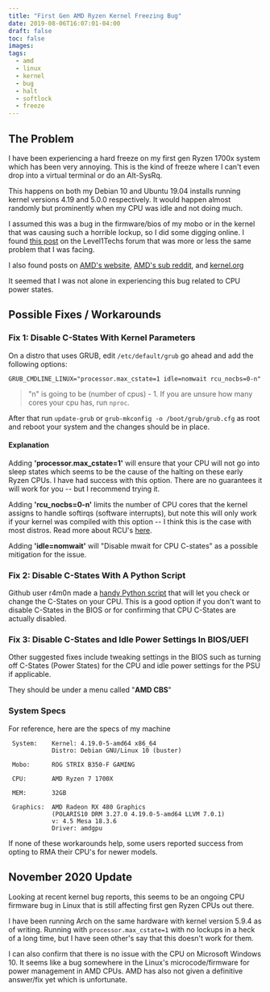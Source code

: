 ```yaml
---
title: "First Gen AMD Ryzen Kernel Freezing Bug"
date: 2019-08-06T16:07:01-04:00
draft: false
toc: false
images:
tags:
  - amd
  - linux
  - kernel
  - bug
  - halt
  - softlock
  - freeze
---
```


## The Problem

I have been experiencing a hard freeze on my first gen Ryzen 1700x system
which has been very annoying.
This is the kind of freeze where I can't even drop into a virtual terminal
or do an Alt-SysRq.

This happens on both my Debian 10 and Ubuntu 19.04 installs running kernel
versions 4.19 and 5.0.0 respectively.
It would happen almost randomly but prominently when my CPU was idle and not
doing much.

I assumed this was a bug in the firmware/bios of my mobo or in the kernel that
was causing such a horrible lockup, so I did some digging online.
I found [this post](https://forum.level1techs.com/t/random-freezes-on-ryzen-in-linux-even-if-linux-is-in-vm/138913/11)
on the Level1Techs forum that was more or less the same problem that I was facing.

I also found posts on [AMD's website](https://community.amd.com/thread/225795),
[AMD's sub reddit](https://www.reddit.com/r/Amd/comments/7skc45/when_is_amd_finally_going_to_fix_linux_crashing/),
and [kernel.org](https://bugzilla.kernel.org/show_bug.cgi?id=196683)

It seemed that I was not alone in experiencing this bug related to CPU power
states.

## Possible Fixes / Workarounds

### Fix 1: Disable C-States With Kernel Parameters

On a distro that uses GRUB, edit `/etc/default/grub` go ahead and add the
following options:

```shell
GRUB_CMDLINE_LINUX="processor.max_cstate=1 idle=nomwait rcu_nocbs=0-n"
```

> "n" is going to be (number of cpus) - 1.
> If you are unsure how many cores your cpu has, run `nproc`.

After that run `update-grub` or `grub-mkconfig -o /boot/grub/grub.cfg`
as root and reboot your system and the changes should be in place.

#### Explanation

Adding **'processor.max_cstate=1'**
will ensure that your CPU will not go into sleep states which seems to be the
cause of the halting on these early Ryzen CPUs.
I have had success with this option. There are no guarantees it will work
for you -- but I recommend trying it.

Adding **'rcu_nocbs=0-n'** limits the number of CPU cores that the kernel
assigns to handle softirqs (software interrupts),
but note this will only work if your kernel was compiled with this option --
I think this is the case with most distros.
Read more about RCU's [here](https://utcc.utoronto.ca/~cks/space/blog/linux/KernelRcuNocbsMeaning).

Adding **'idle=nomwait'** will "Disable mwait for CPU C-states" as a possible
mitigation for the issue.

### Fix 2: Disable C-States With A Python Script

Github user r4m0n made a [handy Python script](https://github.com/r4m0n/ZenStates-Linux)
that will let you check or change the C-States on your CPU.
This is a good option if you don't want to disable C-States in the BIOS or for
confirming that CPU C-States are actually disabled.

### Fix 3: Disable C-States and Idle Power Settings In BIOS/UEFI

Other suggested fixes include tweaking settings in the BIOS
such as turning off C-States (Power States) for the CPU
and idle power settings for the PSU if applicable.

They should be under a menu called "**AMD CBS**"

### System Specs

For reference, here are the specs of my machine

```config
 System:    Kernel: 4.19.0-5-amd64 x86_64
            Distro: Debian GNU/Linux 10 (buster)

 Mobo:      ROG STRIX B350-F GAMING

 CPU:       AMD Ryzen 7 1700X

 MEM:       32GB

 Graphics:  AMD Radeon RX 480 Graphics
            (POLARIS10 DRM 3.27.0 4.19.0-5-amd64 LLVM 7.0.1)
            v: 4.5 Mesa 18.3.6
            Driver: amdgpu
```

If none of these workarounds help, some users reported success from opting to
RMA their CPU's for newer models.

## November 2020 Update

Looking at recent kernel bug reports, this seems to be an ongoing CPU firmware
bug in Linux that is still affecting first gen Ryzen CPUs out there.

I have been running Arch on the same hardware with kernel version 5.9.4 as of writing.
Running with `processor.max_cstate=1` with no lockups in a heck of a long
time, but I have seen other's say that this doesn't work for them.

I can also confirm that there is no issue with the CPU on Microsoft Windows 10.
It seems like a bug somewhere in the Linux's microcode/firmware for
power management in AMD CPUs. AMD has also not given a definitive answer/fix yet
which is unfortunate.
